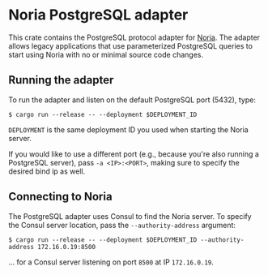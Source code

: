# Noria PostgreSQL adapter

This crate contains the PostgreSQL protocol adapter for
[Noria](https://readyset.io/). The adapter allows legacy applications that use
parameterized PostgreSQL queries to start using Noria with no or minimal source
code changes.

## Running the adapter
To run the adapter and listen on the default PostgreSQL port (5432), type:

```console
$ cargo run --release -- --deployment $DEPLOYMENT_ID
```
`DEPLOYMENT` is the same deployment ID you used when starting
the Noria server.

If you would like to use a different port (e.g., because you're also running
a PostgreSQL server), pass `-a <IP>:<PORT>`, making sure to specify the desired
bind ip as well.

## Connecting to Noria
The PostgreSQL adapter uses Consul to find the Noria server. To specify the
Consul server location, pass the `--authority-address` argument:

```console
$ cargo run --release -- --deployment $DEPLOYMENT_ID --authority-address 172.16.0.19:8500
```
... for a Consul server listening on port `8500` at IP `172.16.0.19`.

